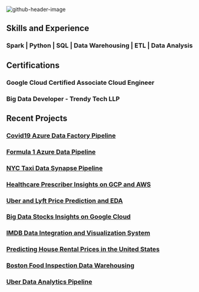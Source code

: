 
![github-header-image](https://github.com/pratik3848/pratik3848/assets/41427089/6a0694ac-1ace-41eb-9c7c-c12a5c75f097)

## Skills and Experience
### Spark | Python | SQL | Data Warehousing | ETL | Data Analysis

## Certifications
### Google Cloud Certified Associate Cloud Engineer
### Big Data Developer - Trendy Tech LLP

## Recent Projects

### [Covid19 Azure Data Factory Pipeline](https://github.com/pratik3848/Covid19-Prediction-and-Reporting)
### [Formula 1 Azure Data Pipeline](https://github.com/pratik3848/Formula1-Azure-Data-pipeline)
### [NYC Taxi Data Synapse Pipeline](https://github.com/pratik3848/NYC-Taxi-Data-Azure-Synapse-Pipeline)
### [Healthcare Prescriber Insights on GCP and AWS](https://github.com/pratik3848/Healthcare-Prescriber-Insights-on-GCP-and-AWS)
### [Uber and Lyft Price Prediction and EDA](https://github.com/pratik3848/Uber-and-Lyft-Price-Prediction-and-EDA)
### [Big Data Stocks Insights on Google Cloud](https://github.com/pratik3848/Big-Data-Stock-Insights)
### [IMDB Data Integration and Visualization System](https://github.com/pratik3848/IMDB-Data-Integration-and-Visualization-System)
### [Predicting House Rental Prices in the United States](https://github.com/pratik3848/US-House-Rent-Prediction)
### [Boston Food Inspection Data Warehousing](https://github.com/pratik3848/BOSTON-FOOD-INSPECTION-DATA-WAREHOUSING-)
### [Uber Data Analytics Pipeline](https://github.com/pratik3848/Uber-Data-Analytics-Pipeline)
